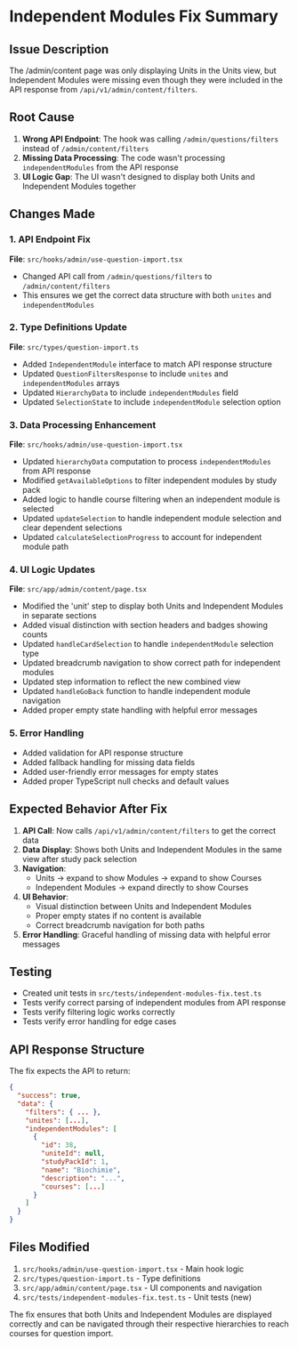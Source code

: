 # Independent Modules Fix Summary

## Issue Description
The /admin/content page was only displaying Units in the Units view, but Independent Modules were missing even though they were included in the API response from `/api/v1/admin/content/filters`.

## Root Cause
1. **Wrong API Endpoint**: The hook was calling `/admin/questions/filters` instead of `/admin/content/filters`
2. **Missing Data Processing**: The code wasn't processing `independentModules` from the API response
3. **UI Logic Gap**: The UI wasn't designed to display both Units and Independent Modules together

## Changes Made

### 1. API Endpoint Fix
**File**: `src/hooks/admin/use-question-import.tsx`
- Changed API call from `/admin/questions/filters` to `/admin/content/filters`
- This ensures we get the correct data structure with both `unites` and `independentModules`

### 2. Type Definitions Update
**File**: `src/types/question-import.ts`
- Added `IndependentModule` interface to match API response structure
- Updated `QuestionFiltersResponse` to include `unites` and `independentModules` arrays
- Updated `HierarchyData` to include `independentModules` field
- Updated `SelectionState` to include `independentModule` selection option

### 3. Data Processing Enhancement
**File**: `src/hooks/admin/use-question-import.tsx`
- Updated `hierarchyData` computation to process `independentModules` from API response
- Modified `getAvailableOptions` to filter independent modules by study pack
- Added logic to handle course filtering when an independent module is selected
- Updated `updateSelection` to handle independent module selection and clear dependent selections
- Updated `calculateSelectionProgress` to account for independent module path

### 4. UI Logic Updates
**File**: `src/app/admin/content/page.tsx`
- Modified the 'unit' step to display both Units and Independent Modules in separate sections
- Added visual distinction with section headers and badges showing counts
- Updated `handleCardSelection` to handle `independentModule` selection type
- Updated breadcrumb navigation to show correct path for independent modules
- Updated step information to reflect the new combined view
- Updated `handleGoBack` function to handle independent module navigation
- Added proper empty state handling with helpful error messages

### 5. Error Handling
- Added validation for API response structure
- Added fallback handling for missing data fields
- Added user-friendly error messages for empty states
- Added proper TypeScript null checks and default values

## Expected Behavior After Fix

1. **API Call**: Now calls `/api/v1/admin/content/filters` to get the correct data
2. **Data Display**: Shows both Units and Independent Modules in the same view after study pack selection
3. **Navigation**: 
   - Units → expand to show Modules → expand to show Courses
   - Independent Modules → expand directly to show Courses
4. **UI Behavior**: 
   - Visual distinction between Units and Independent Modules
   - Proper empty states if no content is available
   - Correct breadcrumb navigation for both paths
5. **Error Handling**: Graceful handling of missing data with helpful error messages

## Testing
- Created unit tests in `src/tests/independent-modules-fix.test.ts`
- Tests verify correct parsing of independent modules from API response
- Tests verify filtering logic works correctly
- Tests verify error handling for edge cases

## API Response Structure
The fix expects the API to return:
```json
{
  "success": true,
  "data": {
    "filters": { ... },
    "unites": [...],
    "independentModules": [
      {
        "id": 38,
        "uniteId": null,
        "studyPackId": 1,
        "name": "Biochimie",
        "description": "...",
        "courses": [...]
      }
    ]
  }
}
```

## Files Modified
1. `src/hooks/admin/use-question-import.tsx` - Main hook logic
2. `src/types/question-import.ts` - Type definitions
3. `src/app/admin/content/page.tsx` - UI components and navigation
4. `src/tests/independent-modules-fix.test.ts` - Unit tests (new)

The fix ensures that both Units and Independent Modules are displayed correctly and can be navigated through their respective hierarchies to reach courses for question import.
